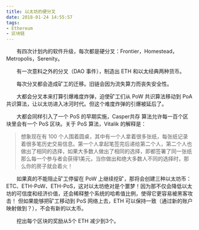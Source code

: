 ```yaml
---
title: 以太坊的硬分叉
date: 2018-01-24 14:55:57
tags:
- Ethereum
- 区块链
---
```


&emsp;&emsp;有四次计划内的软件升级，每次都是硬分叉：Frontier，Homestead，Metropolis，Serenity。

&emsp;&emsp;有一次意料之外的分叉（DAO 事件），制造出 ETH 和以太经典两种货币。

&emsp;&emsp;每次分叉都会造成矿工的迁移。旧链会因为流失算力而丧失安全性。

&emsp;&emsp;大都会分叉本来打算引爆难度炸弹，迫使矿工们从 PoW 共识算法移动到 PoA 共识算法，让以太坊进入冰河时代。但这个难度炸弹的引爆被延后了。

&emsp;&emsp;大都会同样引入了一个 PoS 的早期实施，Casper共存 算法允许每一百个区块里会有一个 PoS 区块。关于 PoS 算法，Vitalik 的解释是：

> 想象现在有 100 个人围着圆桌，其中有一个人拿着很多张纸，每张纸记录着很多笔历史交易信息。第一个人拿起笔签完后递给第二个人，第二个人也做出了相同的选择，如果大多数人做出了相同的选择，即都签署了同一张纸那么每一个参与者会获得1美元，当你做出和绝大多数人不同的选择时，那么你的房子就会着火！ 

&emsp;&emsp;如果真的不能阻止矿工停留在 PoW 上继续挖矿，那将会创建三种以太坊币：ETC、ETH-PoW、ETH-PoS，这对以太坊绝对是个噩梦！因为那不仅会降低以太坊的可信度和经济价值，还会稀释整个系统的哈希值比例，使得它更容易被黑客攻击！ 但如果能够把矿工移动到 PoS 网络上去，ETH 可以保持一致（通过新的账户映射做到？），不会有新的以太币。

&emsp;&emsp;挖出每个区块的奖励从5个 ETH 减少到3个。

